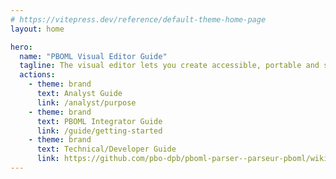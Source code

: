 ```yaml
---
# https://vitepress.dev/reference/default-theme-home-page
layout: home

hero:
  name: "PBOML Visual Editor Guide"
  tagline: The visual editor lets you create accessible, portable and standardized publications.
  actions:
    - theme: brand
      text: Analyst Guide
      link: /analyst/purpose
    - theme: brand
      text: PBOML Integrator Guide
      link: /guide/getting-started
    - theme: brand
      text: Technical/Developer Guide
      link: https://github.com/pbo-dpb/pboml-parser--parseur-pboml/wiki
---
```


